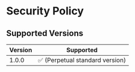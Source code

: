 # Security Policy

## Supported Versions

| Version | Supported          |
| ------- | ------------------ |
| 1.0.0  | :white_check_mark: (Perpetual standard version) |
